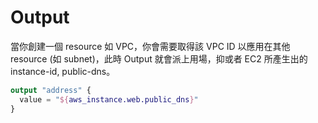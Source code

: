 # Output

當你創建一個 resource 如 VPC，你會需要取得該 VPC ID 以應用在其他 resource (如 subnet)，此時 Output 就會派上用場，抑或者 EC2 所產生出的 instance-id, public-dns。

```terraform
output "address" {
  value = "${aws_instance.web.public_dns}"
}
```
